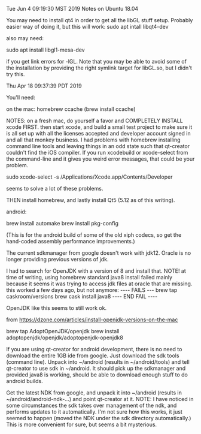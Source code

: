 Tue Jun  4 09:19:30 MST 2019
Notes on Ubuntu 18.04

You may need to install qt4 in order to get all the libGL stuff setup.
Probably easier way of doing it, but this will work:
sudo apt intall libqt4-dev

also may need:

sudo apt install libgl1-mesa-dev

if you get link errors for -lGL. Note that you may be able to avoid
some of the installation by providing the right symlink target for
libGL.so, but I didn't try this.

Thu Apr 18 09:37:39 PDT 2019

You'll need:

on the mac:
	homebrew
	ccache (brew install ccache)

NOTES: on a fresh mac, do yourself a favor and COMPLETELY INSTALL
xcode FIRST. then start xcode, and build a small test project to make sure
it is all set up with all the licenses accepted and developer account
signed in and all that monkey business.
I had problems with homebrew installing command
line tools and leaving things in an odd state such that qt-creator
couldn't find the iOS compiler. If you run xcodebuild or 
xcode-select from the command-line
and it gives you weird error messages, that could be your problem.

sudo xcode-select -s /Applications/Xcode.app/Contents/Developer

seems to solve a lot of these problems.

THEN install homebrew, and lastly install Qt5 (5.12 as of this writing).

android:

brew install automake
brew install pkg-config

(This is for the android build of some of the old xiph codecs, so
get the hand-coded assembly performance improvements.)

The current sdkmanager from google doesn't work with jdk12.
Oracle is no longer providing previous versions of jdk.

I had to search for OpenJDK with a version of 8 and install that.
NOTE! at time of writing, using homebrew standard java8 install
failed mainly because it seems it was trying to access jdk files
at oracle that are missing. this worked a few days ago, but not anymore:
---- FAILS ---
brew tap caskroom/versions
brew cask install java8
---- END FAIL ----

OpenJDK like this seems to still work ok.

from https://dzone.com/articles/install-openjdk-versions-on-the-mac

brew tap AdoptOpenJDK/openjdk 
brew install adoptopenjdk/openjdk/adoptopenjdk-openjdk8 

If you are using qt-creator for android development, there is no
need to download the entire 1GB ide from google. Just download the
sdk tools (command line). Unpack into ~/android (results in
~/android/tools) and tell qt-creator to use sdk in ~/android.
It should pick up the sdkmanager and provided java8 is working,
should be able to download enough stuff to do android builds.

Get the latest NDK from google, and unpack it into ~/android
(results in ~/android/android-ndk-...) and point qt-creator at it.
NOTE: I have noticed in some circumstances the sdk takes over
management of the ndk, and performs updates to it automatically.
I'm not sure how this works, it just seemed to happen (moved the
NDK under the sdk directory automatically.) This is more
convenient for sure, but seems a bit mysterious.
